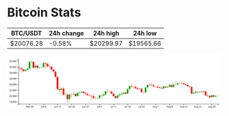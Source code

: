 # Bitcoin Stats

BTC/USDT|24h change|24h high|24h low|
|---|---|---|---|
|$20076.28|-0.58%|$20299.97|$19565.66|

<img src="./chart.svg">
